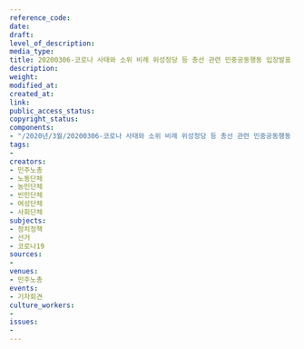 ```yaml
---
reference_code: 
date: 
draft: 
level_of_description: 
media_type: 
title: 20200306-코로나 사태와 소위 비례 위성정당 등 총선 관련 민중공동행동 입장발표 기자회견
description: 
weight: 
modified_at: 
created_at: 
link: 
public_access_status: 
copyright_status: 
components:
- "/2020년/3월/20200306-코로나 사태와 소위 비례 위성정당 등 총선 관련 민중공동행동 입장발표 기자회견/_CTU2564.jpg"
tags:
- 
creators:
- 민주노총
- 노동단체
- 농민단체
- 빈민단체
- 여성단체
- 사회단체
subjects:
- 정치정책
- 선거
- 코로나19
sources:
- 
venues:
- 민주노총
events:
- 기자회견
culture_workers:
- 
issues:
- 
---
```

